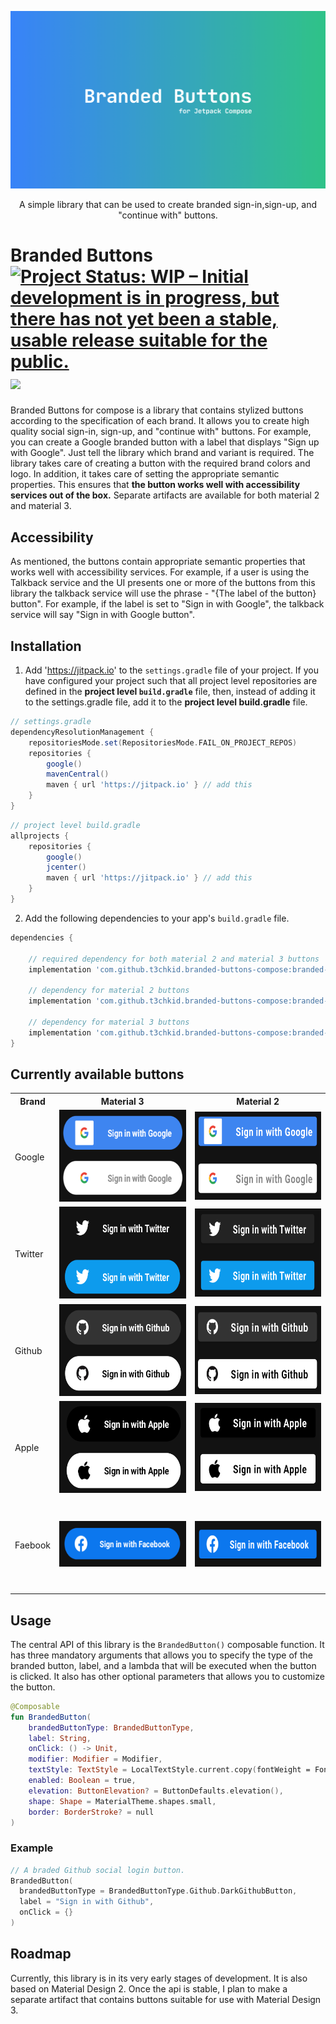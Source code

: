 ![Banner image](images/banner.png)
<p align = "center"> A simple library that can be used to create branded sign-in,sign-up, and "continue with" buttons. </p>

# Branded Buttons [![Project Status: WIP – Initial development is in progress, but there has not yet been a stable, usable release suitable for the public.](https://www.repostatus.org/badges/latest/wip.svg)](https://www.repostatus.org/#wip) [![](https://jitpack.io/v/t3chkid/branded-buttons-compose.svg)](https://jitpack.io/#t3chkid/branded-buttons-compose)

Branded Buttons for compose is a library that contains stylized buttons according to the specification of each brand. It allows you to create high quality social sign-in, sign-up, and "continue with" buttons. For example, you can create a Google branded button with a label that displays "Sign up with Google". Just tell the library which brand and variant is required. The library takes care of creating a button with the required brand colors and logo. In addition, it takes care of setting the appropriate semantic properties. This ensures that **the button works well with accessibility services out of the box.** Separate artifacts are available for both material 2 and material 3. 

## Accessibility
As mentioned, the buttons contain appropriate semantic properties that works well with accessibility services. For example, if a user is using the Talkback service and the UI presents one or more of the buttons from this library the talkback service will use the phrase - "{The label of the button} button". For example, if the label is set to "Sign in with Google", the talkback service will say "Sign in with Google button".

## Installation
1. Add 'https://jitpack.io' to the ```settings.gradle``` file of your project. If you have configured your project such that all project level repositories are defined in the **project level ```build.gradle```** file, then, instead of adding it to the settings.gradle file, add it to the **project level build.gradle** file.

```groovy
// settings.gradle
dependencyResolutionManagement {
    repositoriesMode.set(RepositoriesMode.FAIL_ON_PROJECT_REPOS)
    repositories {
        google()
        mavenCentral()
        maven { url 'https://jitpack.io' } // add this
    }
}
```

```groovy
// project level build.gradle
allprojects {
    repositories {
        google()
        jcenter()
        maven { url 'https://jitpack.io' } // add this
    }
}

```

2. Add the following dependencies to your app's ```build.gradle``` file.

```groovy
dependencies {

    // required dependency for both material 2 and material 3 buttons
    implementation 'com.github.t3chkid.branded-buttons-compose:branded-buttons-core:1.0.0'
    
    // dependency for material 2 buttons
    implementation 'com.github.t3chkid.branded-buttons-compose:branded-buttons-compose-m2:1.0.0'
    
    // dependency for material 3 buttons
    implementation 'com.github.t3chkid.branded-buttons-compose:branded-buttons-compose-m3:1.0.0'
}
```

## Currently available buttons

<table>
    <tr>
        <th> Brand </th>
        <th> Material 3 </th>
        <th> Material 2 </th> 
    <tr>
    <tr>
        <td> Google </td>
        <td  width = "273" height = "150"> <img src ="images/m3-google-buttons.png" width = "270" height = "147"></img> </td> 
        <td  width = "276" height = "144"> <img src ="images/google-buttons.png" width = "273" height = "141"></img> </td> 
    <tr>    
    <tr>
        <td> Twitter </td>
        <td  width = "273" height = "150"> <img src ="images/m3-twitter-buttons.png" width = "270" height = "147"></img> </td> 
        <td  width = "276" height = "144"> <img src ="images/twitter-buttons.png" width = "273" height = "141"></img> </td> 
    <tr>       
    <tr>
        <td> Github </td>
        <td  width = "273" height = "150"> <img src ="images/m3-github-buttons.png" width = "270" height = "147"></img> </td> 
        <td  width = "276" height = "144"> <img src ="images/github-buttons.png" width = "273" height = "141"></img> </td> 
    <tr>    
    <tr>
        <td> Apple </td>
        <td  width = "273" height = "150"> <img src ="images/m3-apple-buttons.png" width = "270" height = "147"></img> </td> 
        <td  width = "276" height = "144"> <img src ="images/apple-buttons.png" width = "273" height = "141"></img> </td> 
    <tr>  
    <tr>
        <td> Faebook </td>
        <td  width = "276" height = "144"> <img src ="images/m3-facebook-button.png" width = "301" height = "73"></img> </td> 
        <td  width = "273" height = "150"> <img src ="images/facebook-button.png" width = "301" height = "73"></img> </td> 
    <tr>     
</table>


## Usage
The central API of this library is the ```BrandedButton()``` composable function. It has three mandatory arguments that allows you to specify the type of the branded button, label, and a lambda that will be executed when the button is clicked. It also has other optional parameters that allows you to customize the button.
```kotlin
@Composable
fun BrandedButton(
    brandedButtonType: BrandedButtonType,
    label: String,
    onClick: () -> Unit,
    modifier: Modifier = Modifier,
    textStyle: TextStyle = LocalTextStyle.current.copy(fontWeight = FontWeight.Bold),
    enabled: Boolean = true,
    elevation: ButtonElevation? = ButtonDefaults.elevation(),
    shape: Shape = MaterialTheme.shapes.small,
    border: BorderStroke? = null
)
```

### Example
```kotlin
// A braded Github social login button.
BrandedButton(
  brandedButtonType = BrandedButtonType.Github.DarkGithubButton,
  label = "Sign in with Github",
  onClick = {}
)
```
## Roadmap
Currently, this library is in its very early stages of development. It is also based on Material Design 2. Once the api is stable, I plan to make a separate artifact that contains buttons suitable for use with Material Design 3.
